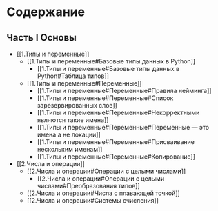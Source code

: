 # Содержание
## Часть **I** Основы
- [[1.Типы и переменные]]
	- [[1.Типы и переменные#Базовые типы данных в Python]]
		- [[1.Типы и переменные#Базовые типы данных в Python#Таблица типов]]
	-  [[1.Типы и переменные#Переменные]]
		-  [[1.Типы и переменные#Переменные#Правила нейминга]]
		-  [[1.Типы и переменные#Переменные#Список зарезервированных слов]]
		-  [[1.Типы и переменные#Переменные#Некорректными являются такие имена]]
		-  [[1.Типы и переменные#Переменные#Переменные — это имена а не локации]]
		-  [[1.Типы и переменные#Переменные#Присваивание нескольким именам]]
		-  [[1.Типы и переменные#Переменные#Копирование]]
- [[2.Числа и операции]]
	- [[2.Числа и операции#Операции с целыми числами]]
		- [[2.Числа и операции#Операции с целыми числами#Преобразования типов]]
	- [[2.Числа и операции#Числа с плавающей точкой]]
	- [[2.Числа и операции#Системы счисления]]
		
